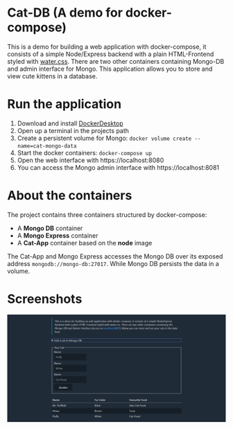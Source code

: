 # Cat-DB (A demo for docker-compose)

This is a demo for building a web application with docker-compose, 
it consists of a simple Node/Express backend with a plain HTML-Frontend
styled with [water.css]([https://kognise.github.io/water.css/]). There are 
two other containers containing Mongo-DB and admin interface for Mongo.
This application allows you to store and view cute kittens in a database.

# Run the application

1. Download and install [DockerDesktop](https://hub.docker.com/?overlay=onboarding)
2. Open up a terminal in the projects path
3. Create a persistent volume for Mongo: `docker volume create --name=cat-mongo-data` 
4. Start the docker containers: `docker-compose up`
5. Open the web interface with https://localhost:8080
6. You can access the Mongo admin interface with https://localhost:8081

# About the containers

The project contains three containers structured by docker-compose:
- A **Mongo DB** container
- A **Mongo Express** container
- A **Cat-App** container based on the **node** image

The Cat-App and Mongo Express accesses the Mongo DB over its exposed address `mongodb://mongo-db:27017`.
While Mongo DB persists the data in a volume.

# Screenshots

![Screenshot 1](./screenshot_01.png)
 